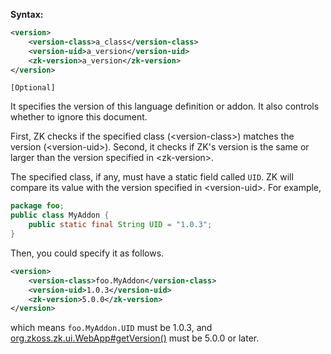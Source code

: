 **Syntax:**

```xml
<version>  
    <version-class>a_class</version-class>  
    <version-uid>a_version</version-uid>  
    <zk-version>a_version</zk-version>  
</version>
```

`[Optional]`

It specifies the version of this language definition or addon. It also
controls whether to ignore this document.

First, ZK checks if the specified class (\<version-class\>) matches the
version (\<version-uid\>). Second, it checks if ZK's version is the same
or larger than the version specified in \<zk-version\>.

The specified class, if any, must have a static field called `UID`. ZK
will compare its value with the version specified in \<version-uid\>.
For example,

```java
package foo;
public class MyAddon {
    public static final String UID = "1.0.3";
}
```

Then, you could specify it as follows.

```xml
<version>
    <version-class>foo.MyAddon</version-class>
    <version-uid>1.0.3</version-uid>
    <zk-version>5.0.0</zk-version>
</version>
```

which means `foo.MyAddon.UID` must be 1.0.3, and
[org.zkoss.zk.ui.WebApp#getVersion()](https://www.zkoss.org/javadoc/latest/zk/org/zkoss/zk/ui/WebApp.html#getVersion())
must be 5.0.0 or later.


